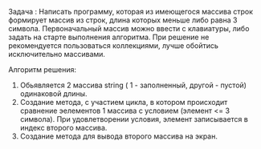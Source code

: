 Задача :
Написать программу, которая из имеющегося массива строк формирует массив из строк, длина которых меньше либо равна 3 символа. Первоначальный массив можно ввести с клавиатуры, либо задать на старте выполнения алгоритма. При решение не рекомендуется пользоваться коллекциями, лучше обойтись исключительно массивами.

Алгоритм решения:
1. Обьявляется 2 массива string ( 1 - заполненный, другой - пустой) одинаковой длины. 
2. Создание метода, с участием цикла, в котором происходит сравнение эелементов 1 массива с условием (элемент <= 3 символа). При удовлетворении условия, элемент записывается в индекс второго массива.
3. Создание метода для вывода второго массива на экран.